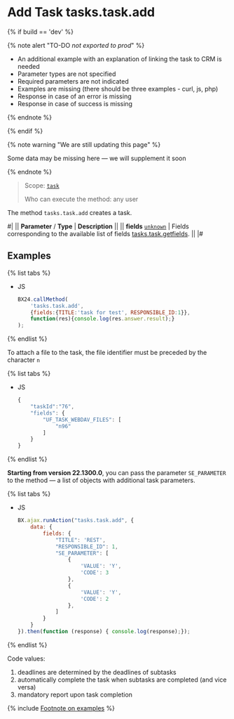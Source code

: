 # Add Task tasks.task.add

{% if build == 'dev' %}

{% note alert "TO-DO _not exported to prod_" %}

- An additional example with an explanation of linking the task to CRM is needed
- Parameter types are not specified
- Required parameters are not indicated
- Examples are missing (there should be three examples - curl, js, php)
- Response in case of an error is missing
- Response in case of success is missing
 
{% endnote %}

{% endif %}

{% note warning "We are still updating this page" %}

Some data may be missing here — we will supplement it soon

{% endnote %}

> Scope: [`task`](../scopes/permissions.md)
>
> Who can execute the method: any user

The method `tasks.task.add` creates a task. 

#|
|| **Parameter** / **Type** | **Description** ||
|| **fields**
[`unknown`](../data-types.md) | Fields corresponding to the available list of fields [tasks.task.getfields](./tasks-task-get-fields.md). ||
|#

## Examples

{% list tabs %}

- JS

    ```js
    BX24.callMethod(
        'tasks.task.add',
        {fields:{TITLE:'task for test', RESPONSIBLE_ID:1}},
        function(res){console.log(res.answer.result);}
    );
    ```

{% endlist %}

To attach a file to the task, the file identifier must be preceded by the character `n`

{% list tabs %}

- JS

    ```js
    {
        "taskId":"76",
        "fields": {
            "UF_TASK_WEBDAV_FILES": [
                "n96"
            ]
        }
    }
    ```

{% endlist %}

**Starting from version 22.1300.0**, you can pass the parameter `SE_PARAMETER` to the method — a list of objects with additional task parameters.

{% list tabs %}

- JS

    ```js
    BX.ajax.runAction("tasks.task.add", {
        data: {
            fields: {
                "TITLE": 'REST',
                "RESPONSIBLE_ID": 1,
                "SE_PARAMETER": [
                    {
                        'VALUE': 'Y',
                        'CODE': 3
                    },
                    {
                        'VALUE': 'Y',
                        'CODE': 2
                    },
                ]
            }
        }
    }).then(function (response) { console.log(response);});
    ```

{% endlist %}

Code values:

1. deadlines are determined by the deadlines of subtasks
2. automatically complete the task when subtasks are completed (and vice versa)
3. mandatory report upon task completion

{% include [Footnote on examples](../../_includes/examples.md) %}